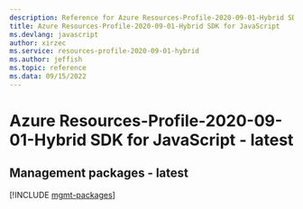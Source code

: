 ```yaml
---
description: Reference for Azure Resources-Profile-2020-09-01-Hybrid SDK for JavaScript
title: Azure Resources-Profile-2020-09-01-Hybrid SDK for JavaScript
ms.devlang: javascript
author: xirzec
ms.service: resources-profile-2020-09-01-hybrid
ms.author: jeffish
ms.topic: reference
ms.data: 09/15/2022
---
```

# Azure Resources-Profile-2020-09-01-Hybrid SDK for JavaScript - latest

## Management packages - latest
[!INCLUDE [mgmt-packages](resources-profile-2020-09-01-hybrid-mgmt-index.md)]